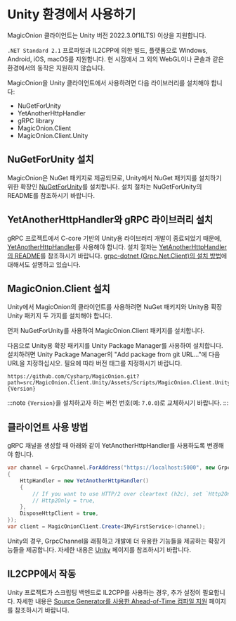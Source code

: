 # Unity 환경에서 사용하기
MagicOnion 클라이언트는 Unity 버전 2022.3.0f1(LTS) 이상을 지원합니다.

`.NET Standard 2.1` 프로파일과 IL2CPP에 의한 빌드, 플랫폼으로 Windows, Android, iOS, macOS를 지원합니다. 현 시점에서 그 외의 WebGL이나 콘솔과 같은 환경에서의 동작은 지원하지 않습니다.

MagicOnion을 Unity 클라이언트에서 사용하려면 다음 라이브러리를 설치해야 합니다:

- NuGetForUnity
- YetAnotherHttpHandler
- gRPC library
- MagicOnion.Client
- MagicOnion.Client.Unity

## NuGetForUnity 설치

MagicOnion은 NuGet 패키지로 제공되므로, Unity에서 NuGet 패키지를 설치하기 위한 확장인 [NuGetForUnity](https://github.com/GlitchEnzo/NuGetForUnity)를 설치합니다. 설치 절차는 NuGetForUnity의 README를 참조하시기 바랍니다.

## YetAnotherHttpHandler와 gRPC 라이브러리 설치

gRPC 프로젝트에서 C-core 기반의 Unity용 라이브러리 개발이 종료되었기 때문에, [YetAnotherHttpHandler](https://github.com/Cysharp/YetAnotherHttpHandler)를 사용해야 합니다. 설치 절차는 [YetAnotherHttpHandler의 README](https://github.com/Cysharp/YetAnotherHttpHandler)를 참조하시기 바랍니다. [grpc-dotnet (Grpc.Net.Client)의 설치 방법](https://github.com/Cysharp/YetAnotherHttpHandler#using-grpc-grpc-dotnet-library)에 대해서도 설명하고 있습니다.

## MagicOnion.Client 설치
Unity에서 MagicOnion의 클라이언트를 사용하려면 NuGet 패키지와 Unity용 확장 Unity 패키지 두 가지를 설치해야 합니다.

먼저 NuGetForUnity를 사용하여 MagicOnion.Client 패키지를 설치합니다.

다음으로 Unity용 확장 패키지를 Unity Package Manager를 사용하여 설치합니다. 설치하려면 Unity Package Manager의 "Add package from git URL..."에 다음 URL을 지정하십시오. 필요에 따라 버전 태그를 지정하시기 바랍니다.

```
https://github.com/Cysharp/MagicOnion.git?path=src/MagicOnion.Client.Unity/Assets/Scripts/MagicOnion.Client.Unity#{Version}
```

:::note
`{Version}`을 설치하고자 하는 버전 번호(예: `7.0.0`)로 교체하시기 바랍니다.
:::

## 클라이언트 사용 방법
gRPC 채널을 생성할 때 아래와 같이 YetAnotherHttpHandler를 사용하도록 변경해야 합니다.

```csharp
var channel = GrpcChannel.ForAddress("https://localhost:5000", new GrpcChannelOptions
{
    HttpHandler = new YetAnotherHttpHandler()
    {
        // If you want to use HTTP/2 over cleartext (h2c), set `Http2Only = true`.
        // Http2Only = true,
    },
    DisposeHttpClient = true,
});
var client = MagicOnionClient.Create<IMyFirstService>(channel);
```

Unity의 경우, GrpcChannel을 래핑하고 개발에 더 유용한 기능들을 제공하는 확장기능들을 제공합니다. 자세한 내용은 [Unity](../integration/unity) 페이지를 참조하시기 바랍니다.

## IL2CPP에서 작동

Unity 프로젝트가 스크립팅 백엔드로 IL2CPP를 사용하는 경우, 추가 설정이 필요합니다. 자세한 내용은 [Source Generator를 사용한 Ahead-of-Time 컴파일 지원](../source-generator/client) 페이지를 참조하시기 바랍니다.

